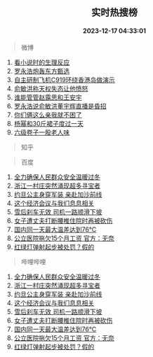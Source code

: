 <div align="center"><h2>实时热搜榜</h2><h4>2023-12-17 04:33:01</h4></div>

> 微博  

1. [看小说时的生理反应](https://s.weibo.com/weibo?q=%E7%9C%8B%E5%B0%8F%E8%AF%B4%E6%97%B6%E7%9A%84%E7%94%9F%E7%90%86%E5%8F%8D%E5%BA%94&t=31&band_rank=1&Refer=top)<br />
2. [罗永浩炮轰东方甄选](https://s.weibo.com/weibo?q=%23%E7%BD%97%E6%B0%B8%E6%B5%A9%E7%82%AE%E8%BD%B0%E4%B8%9C%E6%96%B9%E7%94%84%E9%80%89%23&t=31&band_rank=2&Refer=top)<br />
3. [自主研制飞机C919环绕香港岛做演示](https://s.weibo.com/weibo?q=%23%E8%87%AA%E4%B8%BB%E7%A0%94%E5%88%B6%E9%A3%9E%E6%9C%BAC919%E7%8E%AF%E7%BB%95%E9%A6%99%E6%B8%AF%E5%B2%9B%E5%81%9A%E6%BC%94%E7%A4%BA%23&t=31&band_rank=3&Refer=top)<br />
4. [俞敏洪称天权失态让他愤怒](https://s.weibo.com/weibo?q=%23%E4%BF%9E%E6%95%8F%E6%B4%AA%E7%A7%B0%E5%A4%A9%E6%9D%83%E5%A4%B1%E6%80%81%E8%AE%A9%E4%BB%96%E6%84%A4%E6%80%92%23&t=31&band_rank=4&Refer=top)<br />
5. [谁能管管赵露思和王安宇](https://s.weibo.com/weibo?q=%E8%B0%81%E8%83%BD%E7%AE%A1%E7%AE%A1%E8%B5%B5%E9%9C%B2%E6%80%9D%E5%92%8C%E7%8E%8B%E5%AE%89%E5%AE%87&t=31&band_rank=5&Refer=top)<br />
6. [罗永浩说俞敏洪董宇辉直播是昏招](https://s.weibo.com/weibo?q=%23%E7%BD%97%E6%B0%B8%E6%B5%A9%E8%AF%B4%E4%BF%9E%E6%95%8F%E6%B4%AA%E8%91%A3%E5%AE%87%E8%BE%89%E7%9B%B4%E6%92%AD%E6%98%AF%E6%98%8F%E6%8B%9B%23&t=31&band_rank=6&Refer=top)<br />
7. [你们俩这么亲我就不困了](https://s.weibo.com/weibo?q=%E4%BD%A0%E4%BB%AC%E4%BF%A9%E8%BF%99%E4%B9%88%E4%BA%B2%E6%88%91%E5%B0%B1%E4%B8%8D%E5%9B%B0%E4%BA%86&t=31&band_rank=7&Refer=top)<br />
8. [杨幂和30斤裙子度过一天](https://s.weibo.com/weibo?q=%E6%9D%A8%E5%B9%82%E5%92%8C30%E6%96%A4%E8%A3%99%E5%AD%90%E5%BA%A6%E8%BF%87%E4%B8%80%E5%A4%A9&t=31&band_rank=8&Refer=top)<br />
9. [六级卷子一股老人味](https://s.weibo.com/weibo?q=%E5%85%AD%E7%BA%A7%E5%8D%B7%E5%AD%90%E4%B8%80%E8%82%A1%E8%80%81%E4%BA%BA%E5%91%B3&t=31&band_rank=9&Refer=top)<br />

> 知乎  


> 百度  

1. [全力确保人民群众安全温暖过冬](https://www.baidu.com/s?wd=%E5%85%A8%E5%8A%9B%E7%A1%AE%E4%BF%9D%E4%BA%BA%E6%B0%91%E7%BE%A4%E4%BC%97%E5%AE%89%E5%85%A8%E6%B8%A9%E6%9A%96%E8%BF%87%E5%86%AC&sa=fyb_news&rsv_dl=fyb_news)<br />
2. [浙江一村庄突然涌现超多寻宝者](https://www.baidu.com/s?wd=%E6%B5%99%E6%B1%9F%E4%B8%80%E6%9D%91%E5%BA%84%E7%AA%81%E7%84%B6%E6%B6%8C%E7%8E%B0%E8%B6%85%E5%A4%9A%E5%AF%BB%E5%AE%9D%E8%80%85&sa=fyb_news&rsv_dl=fyb_news)<br />
3. [约旦公主身穿军装 亲赴加沙前线](https://www.baidu.com/s?wd=%E7%BA%A6%E6%97%A6%E5%85%AC%E4%B8%BB%E8%BA%AB%E7%A9%BF%E5%86%9B%E8%A3%85+%E4%BA%B2%E8%B5%B4%E5%8A%A0%E6%B2%99%E5%89%8D%E7%BA%BF&sa=fyb_news&rsv_dl=fyb_news)<br />
4. [这个经济会议与我们息息相关](https://www.baidu.com/s?wd=%E8%BF%99%E4%B8%AA%E7%BB%8F%E6%B5%8E%E4%BC%9A%E8%AE%AE%E4%B8%8E%E6%88%91%E4%BB%AC%E6%81%AF%E6%81%AF%E7%9B%B8%E5%85%B3&sa=fyb_news&rsv_dl=fyb_news)<br />
5. [雪后刹车无效 司机一路顺滑下坡](https://www.baidu.com/s?wd=%E9%9B%AA%E5%90%8E%E5%88%B9%E8%BD%A6%E6%97%A0%E6%95%88+%E5%8F%B8%E6%9C%BA%E4%B8%80%E8%B7%AF%E9%A1%BA%E6%BB%91%E4%B8%8B%E5%9D%A1&sa=fyb_news&rsv_dl=fyb_news)<br />
6. [女子遭丈夫打断腰椎住院时再被砍伤](https://www.baidu.com/s?wd=%E5%A5%B3%E5%AD%90%E9%81%AD%E4%B8%88%E5%A4%AB%E6%89%93%E6%96%AD%E8%85%B0%E6%A4%8E%E4%BD%8F%E9%99%A2%E6%97%B6%E5%86%8D%E8%A2%AB%E7%A0%8D%E4%BC%A4&sa=fyb_news&rsv_dl=fyb_news)<br />
7. [国内同一天最大温差达到76℃](https://www.baidu.com/s?wd=%E5%9B%BD%E5%86%85%E5%90%8C%E4%B8%80%E5%A4%A9%E6%9C%80%E5%A4%A7%E6%B8%A9%E5%B7%AE%E8%BE%BE%E5%88%B076%E2%84%83&sa=fyb_news&rsv_dl=fyb_news)<br />
8. [公立医院拖欠15个月工资 官方：无奈](https://www.baidu.com/s?wd=%E5%85%AC%E7%AB%8B%E5%8C%BB%E9%99%A2%E6%8B%96%E6%AC%A015%E4%B8%AA%E6%9C%88%E5%B7%A5%E8%B5%84+%E5%AE%98%E6%96%B9%EF%BC%9A%E6%97%A0%E5%A5%88&sa=fyb_news&rsv_dl=fyb_news)<br />
9. [红绿灯弹射起步被处罚？假的](https://www.baidu.com/s?wd=%E7%BA%A2%E7%BB%BF%E7%81%AF%E5%BC%B9%E5%B0%84%E8%B5%B7%E6%AD%A5%E8%A2%AB%E5%A4%84%E7%BD%9A%EF%BC%9F%E5%81%87%E7%9A%84&sa=fyb_news&rsv_dl=fyb_news)<br />

> 哔哩哔哩  

1. [全力确保人民群众安全温暖过冬](https://www.baidu.com/s?wd=%E5%85%A8%E5%8A%9B%E7%A1%AE%E4%BF%9D%E4%BA%BA%E6%B0%91%E7%BE%A4%E4%BC%97%E5%AE%89%E5%85%A8%E6%B8%A9%E6%9A%96%E8%BF%87%E5%86%AC&sa=fyb_news&rsv_dl=fyb_news)<br />
2. [浙江一村庄突然涌现超多寻宝者](https://www.baidu.com/s?wd=%E6%B5%99%E6%B1%9F%E4%B8%80%E6%9D%91%E5%BA%84%E7%AA%81%E7%84%B6%E6%B6%8C%E7%8E%B0%E8%B6%85%E5%A4%9A%E5%AF%BB%E5%AE%9D%E8%80%85&sa=fyb_news&rsv_dl=fyb_news)<br />
3. [约旦公主身穿军装 亲赴加沙前线](https://www.baidu.com/s?wd=%E7%BA%A6%E6%97%A6%E5%85%AC%E4%B8%BB%E8%BA%AB%E7%A9%BF%E5%86%9B%E8%A3%85+%E4%BA%B2%E8%B5%B4%E5%8A%A0%E6%B2%99%E5%89%8D%E7%BA%BF&sa=fyb_news&rsv_dl=fyb_news)<br />
4. [这个经济会议与我们息息相关](https://www.baidu.com/s?wd=%E8%BF%99%E4%B8%AA%E7%BB%8F%E6%B5%8E%E4%BC%9A%E8%AE%AE%E4%B8%8E%E6%88%91%E4%BB%AC%E6%81%AF%E6%81%AF%E7%9B%B8%E5%85%B3&sa=fyb_news&rsv_dl=fyb_news)<br />
5. [雪后刹车无效 司机一路顺滑下坡](https://www.baidu.com/s?wd=%E9%9B%AA%E5%90%8E%E5%88%B9%E8%BD%A6%E6%97%A0%E6%95%88+%E5%8F%B8%E6%9C%BA%E4%B8%80%E8%B7%AF%E9%A1%BA%E6%BB%91%E4%B8%8B%E5%9D%A1&sa=fyb_news&rsv_dl=fyb_news)<br />
6. [女子遭丈夫打断腰椎住院时再被砍伤](https://www.baidu.com/s?wd=%E5%A5%B3%E5%AD%90%E9%81%AD%E4%B8%88%E5%A4%AB%E6%89%93%E6%96%AD%E8%85%B0%E6%A4%8E%E4%BD%8F%E9%99%A2%E6%97%B6%E5%86%8D%E8%A2%AB%E7%A0%8D%E4%BC%A4&sa=fyb_news&rsv_dl=fyb_news)<br />
7. [国内同一天最大温差达到76℃](https://www.baidu.com/s?wd=%E5%9B%BD%E5%86%85%E5%90%8C%E4%B8%80%E5%A4%A9%E6%9C%80%E5%A4%A7%E6%B8%A9%E5%B7%AE%E8%BE%BE%E5%88%B076%E2%84%83&sa=fyb_news&rsv_dl=fyb_news)<br />
8. [公立医院拖欠15个月工资 官方：无奈](https://www.baidu.com/s?wd=%E5%85%AC%E7%AB%8B%E5%8C%BB%E9%99%A2%E6%8B%96%E6%AC%A015%E4%B8%AA%E6%9C%88%E5%B7%A5%E8%B5%84+%E5%AE%98%E6%96%B9%EF%BC%9A%E6%97%A0%E5%A5%88&sa=fyb_news&rsv_dl=fyb_news)<br />
9. [红绿灯弹射起步被处罚？假的](https://www.baidu.com/s?wd=%E7%BA%A2%E7%BB%BF%E7%81%AF%E5%BC%B9%E5%B0%84%E8%B5%B7%E6%AD%A5%E8%A2%AB%E5%A4%84%E7%BD%9A%EF%BC%9F%E5%81%87%E7%9A%84&sa=fyb_news&rsv_dl=fyb_news)<br />
